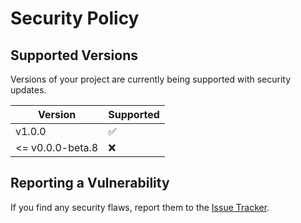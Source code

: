 # Security Policy

## Supported Versions
Versions of your project are currently being supported with security updates.

| Version           | Supported          |
| ----------------- | ------------------ |
| v1.0.0            | :white_check_mark: |
| <= v0.0.0-beta.8  | :x:                |

## Reporting a Vulnerability

If you find any security flaws, report them to the [Issue Tracker](https://github.com/raphaelmoreira/lensophy/issues).
